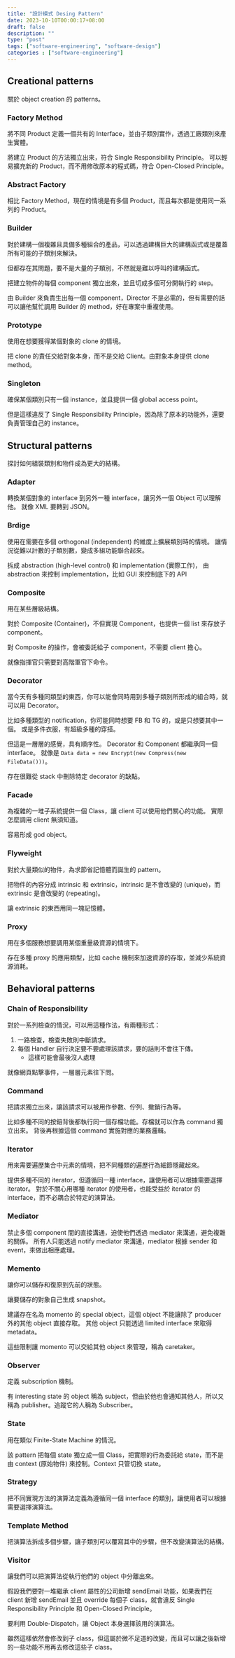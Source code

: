 ```yaml
---
title: "設計模式 Desing Pattern"
date: 2023-10-10T00:00:17+08:00
draft: false
description: ""
type: "post"
tags: ["software-engineering", "software-design"]
categories : ["software-engineering"]
---
```


## Creational patterns

關於 object creation 的 patterns。

### Factory Method
將不同 Product 定義一個共有的 Interface，並由子類別實作，透過工廠類別來產生實體。

將建立 Product 的方法獨立出來，符合 Single Responsibility Principle。
可以輕易擴充新的 Product，而不用修改原本的程式碼，符合 Open-Closed Principle。

### Abstract Factory

相比 Factory Method，現在的情境是有多個 Product，而且每次都是使用同一系列的 Product。

### Builder

對於建構一個複雜且具備多種組合的產品，可以透過建構巨大的建構函式或是覆蓋所有可能的子類別來解決。

但都存在其問題，要不是大量的子類別，不然就是難以呼叫的建構函式。

把建立物件的每個 component 獨立出來，並且切成多個可分開執行的 step。

由 Builder 來負責生出每一個 component，Director 不是必需的，但有需要的話可以讓他幫忙調用 Builder 的 method，好在專案中重複使用。

### Prototype

使用在想要獲得某個對象的 clone 的情境。

把 clone 的責任交給對象本身，而不是交給 Client。由對象本身提供 clone method。

### Singleton

確保某個類別只有一個 instance，並且提供一個 global access point。

但是這樣違反了 Single Responsibility Principle，因為除了原本的功能外，還要負責管理自己的 instance。

## Structural patterns

探討如何組裝類別和物件成為更大的結構。

### Adapter

轉換某個對象的 interface 到另外一種 interface，讓另外一個 Object 可以理解他。
就像 XML 要轉到 JSON。

### Brdige

使用在需要在多個 orthogonal (independent) 的維度上擴展類別時的情境。
讓情況從難以計數的子類別數，變成多組功能聯合起來。

拆成 abstraction (high-level control) 和 implementation (實際工作)，
由 abstraction 來控制 implementation，比如 GUI 來控制底下的 API

### Composite

用在某些層級結構。

對於 Composite (Container)，不但實現 Component，也提供一個 list 來存放子 component。

對 Composite 的操作，會被委託給子 component，不需要 client 擔心。

就像指揮官只需要對高階軍官下命令。

### Decorator

當今天有多種同類型的東西，你可以能會同時用到多種子類別所形成的組合時，就可以用 Decorator。

比如多種類型的 notification，你可能同時想要 FB 和 TG 的，或是只想要其中一個。
或是多件衣服，有超級多種的穿搭。

但這是一層層的感覺，具有順序性。
Decorator 和 Component 都繼承同一個 interface。
就像是 ```Data data = new Encrypt(new Compress(new FileData()))```。  

存在很難從 stack 中刪除特定 decorator 的缺點。

### Facade

為複雜的一堆子系統提供一個 Class，讓 client 可以使用他們關心的功能。
實際怎麼調用 client 無須知道。

容易形成 god object。

### Flyweight

對於大量類似的物件，為求節省記憶體而誕生的 pattern。

把物件的內容分成 intrinsic 和 extrinsic，intrinsic 是不會改變的 (unique)，而 extrinsic 是會改變的 (repeating)。

讓 extrinsic 的東西用同一塊記憶體。

### Proxy

用在多個服務想要調用某個重量級資源的情境下。

存在多種 proxy 的應用類型，比如 cache 機制來加速資源的存取，並減少系統資源消耗。

## Behavioral patterns

### Chain of Responsibility

對於一系列檢查的情況，可以用這種作法，有兩種形式：

1. 一路檢查，檢查失敗則中斷請求。
2. 每個 Handler 自行決定要不要處理該請求，要的話則不會往下傳。
    - 這樣可能會最後沒人處理

就像網頁點擊事件，一層層元素往下問。

### Command
把請求獨立出來，讓該請求可以被用作參數、佇列、撤銷行為等。

比如多種不同的按鈕背後都執行同一個存檔功能。存檔就可以作為 command 獨立出來。
背後再根據這個 command 實施對應的業務邏輯。

### Iterator
用來需要遍歷集合中元素的情境，把不同種類的遍歷行為細節隱藏起來。

提供多種不同的 iterator，但遵循同一種 interface，讓使用者可以根據需要選擇 iterator。
對於不關心用哪種 iterator 的使用者，也能受益於 iterator 的 interface，而不必耦合於特定的演算法。

### Mediator

禁止多個 component 間的直接溝通，迫使他們透過 mediator 來溝通，避免複雜的關係。
所有人只能透過 notify mediator 來溝通，mediator 根據 sender 和 event，來做出相應處理。

### Memento

讓你可以儲存和復原到先前的狀態。

讓要儲存的對象自己生成 snapshot。

建議存在名為 momento 的 special object，這個 object 不能讓除了 producer 外的其他 object 直接存取。
其他 object 只能透過 limited interface 來取得 metadata。

這些限制讓 momento 可以交給其他 object 來管理，稱為 caretaker。

### Observer

定義 subscription 機制。

有 interesting state 的 object 稱為 subject，但由於他也會通知其他人，所以又稱為 publisher。追蹤它的人稱為 Subscriber。

### State
用在類似 Finite-State Machine 的情況。

該 pattern 把每個 state 獨立成一個 Class，把實際的行為委託給 state，而不是由 context (原始物件) 來控制。Context 只管切換 state。

### Strategy

把不同實現方法的演算法定義為遵循同一個 interface 的類別，讓使用者可以根據需要選擇演算法。

### Template Method
把演算法拆成多個步驟，讓子類別可以覆寫其中的步驟，但不改變演算法的結構。

### Visitor
讓我們可以把演算法從執行他們的 object 中分離出來。

假設我們要對一堆繼承 client 屬性的公司新增 sendEmail 功能，如果我們在 client 新增 sendEmail 並且 override 每個子 class，就會違反 Single Responsibility Principle 和 Open-Closed Principle。

要利用 Double-Dispatch，讓 Object 本身選擇該用的演算法。

雖然這樣依然會修改到子 class，但這屬於微不足道的改變，而且可以讓之後新增的一些功能不用再去修改這些子 class。